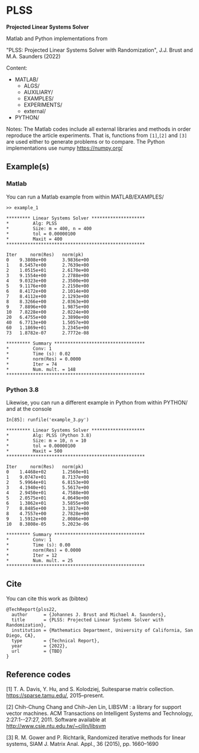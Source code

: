# PLSS
**Projected Linear Systems Solver**

Matlab and Python implementations from

"PLSS: Projected Linear Systems Solver with Randomization", J.J. Brust and M.A. Saunders (2022)

Content:
  * MATLAB/
    * ALGS/
    * AUXILIARY/
    * EXAMPLES/
    * EXPERIMENTS/
    * external/
  * PYTHON/  

Notes: The Matlab codes include all external libraries and methods in order reproduce the article experiments.
That is, functions from `[1]`,`[2]` and `[3]` are used either to generate problems or to compare. The Python
implementations use numpy https://numpy.org/
    
## Example(s)

### Matlab
You can run a Matlab example from within MATLAB/EXAMPLES/

```
>> example_1

********* Linear Systems Solver ******************** 
*         Alg: PLSS                                  
*         Size: m = 400, n = 400                       
*         tol = 0.00000100                                
*         Maxit = 400                                 
**************************************************** 

Iter 	 norm(Res) 	 norm(pk)   
0 	 9.3808e+00 	 3.9836e+00  
1 	 8.5457e+00 	 2.7639e+00 
2 	 1.0515e+01 	 2.6170e+00 
3 	 9.1554e+00 	 2.2788e+00 
4 	 9.0323e+00 	 2.3500e+00 
5 	 9.1176e+00 	 2.2150e+00 
6 	 8.4172e+00 	 2.1014e+00 
7 	 8.4112e+00 	 2.1293e+00 
8 	 8.3266e+00 	 2.0363e+00 
9 	 7.8896e+00 	 1.9875e+00 
10 	 7.8228e+00 	 2.0224e+00 
20 	 6.4755e+00 	 2.3890e+00 
40 	 6.7713e+00 	 1.5057e+00 
60 	 1.1869e+01 	 3.2345e+00 
73 	 1.8782e-07 	 2.7772e-08 

********* Summary ********************************** 
*         Conv: 1                                   
*         Time (s): 0.02                            
*         norm(Res) = 0.0000                          
*         Iter = 74                                  
*         Num. mult. = 148                            
**************************************************** 
```

### Python 3.8
Likewise, you can run a different example in Python from within PYTHON/
and at the console

```
In[85]: runfile('example_3.py')

********* Linear Systems Solver ********************  
*         Alg: PLSS (Python 3.8)                      
*         Size: m = 10, n = 10                        
*         tol = 0.00000100                                 
*         Maxit = 500                                  
****************************************************  

Iter 	 norm(Res) 	 norm(pk)    
0 	 1.4468e+02 	 1.2560e+01   
1 	 9.0747e+01 	 8.7137e+00  
2 	 5.9964e+01 	 6.8153e+00  
3 	 4.1940e+01 	 5.5617e+00  
4 	 2.9450e+01 	 4.7588e+00  
5 	 2.0575e+01 	 4.0649e+00  
6 	 1.3862e+01 	 3.5855e+00  
7 	 8.8485e+00 	 3.1817e+00  
8 	 4.7557e+00 	 2.7828e+00  
9 	 1.5912e+00 	 2.0086e+00  
10 	 8.3808e-05 	 5.2023e-06  

********* Summary **********************************  
*         Conv: 1                                    
*         Time (s): 0.00                             
*         norm(Res) = 0.0000                           
*         Iter = 12                                   
*         Num. mult. = 25                             
**************************************************** 
```

## Cite
You can cite this work as (bibtex)

```
@TechReport{plss22,
  author      = {Johannes J. Brust and Michael A. Saunders},
  title       = {PLSS: Projected Linear Systems Solver with Randomization},
  institution = {Mathematics Department, University of California, San Diego, CA},
  type        = {Technical Report},
  year        = {2022},
  url         = {TBD}
}
```

## Reference codes
[1] T. A. Davis, Y. Hu, and S. Kolodziej, Suitesparse matrix collection. https://sparse.tamu.edu/, 2015–present.

[2] Chih-Chung Chang and Chih-Jen Lin, LIBSVM : a library for support vector machines. ACM Transactions on Intelligent Systems and Technology, 2:27:1--27:27, 2011. Software available at http://www.csie.ntu.edu.tw/~cjlin/libsvm

[3] R. M. Gower and P. Richtarik, Randomized iterative methods for linear systems, SIAM
J. Matrix Anal. Appl., 36 (2015), pp. 1660–1690
